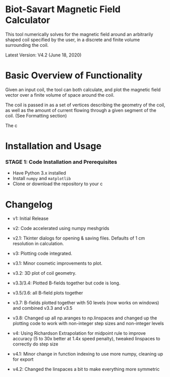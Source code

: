 # Biot-Savart Magnetic Field Calculator

This tool numerically solves for the magnetic field around an arbitrarily shaped coil specified by the user, in a discrete and finite volume surrounding the coil.

Latest Version: V4.2 (June 18, 2020)

# Basic Overview of Functionality
Given an input coil, the tool can both calculate, and plot the magnetic field vector over a finite volume of space around the coil.

The coil is passed in as a set of vertices describing the geometry of the coil, as well as the amount of current flowing through a given segment of the coil. (See Formatting section)

The c


# Installation and Usage
### STAGE 1: Code Installation and Prerequisites
* Have Python 3.x installed
* Install `numpy` and `matplotlib`
* Clone or download the repository to your c








# Changelog
* v1: Initial Release

* v2: Code accelerated using numpy meshgrids
* v2.1: Tkinter dialogs for opening & saving files. Defaults of 1 cm resolution in calculation.
* v3: Plotting code integrated.
* v3.1: Minor cosmetic improvements to plot.
* v3.2: 3D plot of coil geometry.
* v3.3/3.4: Plotted B-fields together but code is long.
* v3.5/3.6: all B-field plots together
* v3.7: B-fields plotted together with 50 levels (now works on windows) and combined v3.3 and v3.5
* v3.8: Changed up all np.aranges to np.linspaces and changed up the plotting 
code to work with non-integer step sizes and non-integer levels
* v4: Using Richardson Extrapolation for midpoint rule to improve accuracy (5 to 30x better at 1.4x speed penalty), tweaked linspaces to correctly do step size
* v4.1: Minor change in function indexing to use more numpy, cleaning up for export
* v4.2: Changed the linspaces a bit to make everything more symmetric